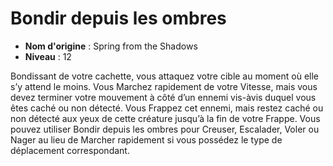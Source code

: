 # Bondir depuis les ombres

 * **Nom d'origine** : Spring from the Shadows
 * **Niveau** : 12


<p>Bondissant de votre cachette, vous attaquez votre cible au moment où elle s’y attend le moins. Vous Marchez rapidement de votre Vitesse, mais vous devez terminer votre mouvement à côté d’un ennemi vis-àvis duquel vous êtes caché ou non détecté. Vous Frappez cet ennemi, mais restez caché ou non détecté aux yeux de cette créature jusqu’à la fin de votre Frappe. Vous pouvez utiliser Bondir depuis les ombres pour Creuser, Escalader, Voler ou Nager au lieu de Marcher rapidement si vous possédez le type de déplacement correspondant.</p>